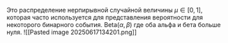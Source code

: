 Это распределение нерпирывной случайной величины $\mu\in[0,1]$, которая часто используется для представления вероятности для некоторого бинарного события. 
Beta($\alpha,\beta$) где оба альфа и бета больше нуля.
![[Pasted image 20250617134201.png]]
